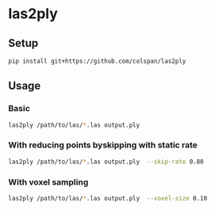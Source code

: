 # las2ply

## Setup

```bash
pip install git+https://github.com/colspan/las2ply
```

## Usage

### Basic

```bash
las2ply /path/to/las/*.las output.ply
```

### With reducing points byskipping with static rate

```bash
las2ply /path/to/las/*.las output.ply  --skip-rate 0.80
```

### With voxel sampling

```bash
las2ply /path/to/las/*.las output.ply  --voxel-size 0.10
```

